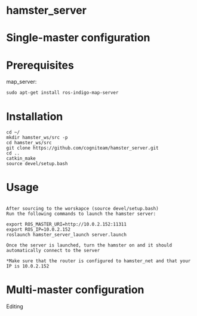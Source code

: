 # hamster_server

# Single-master configuration
# Prerequisites
map_server: 

```sudo apt-get install ros-indigo-map-server```


# Installation

```
cd ~/
mkdir hamster_ws/src -p
cd hamster_ws/src 
git clone https://github.com/cogniteam/hamster_server.git
cd ..
catkin_make
source devel/setup.bash
```

# Usage

```

After sourcing to the worskapce (source devel/setup.bash)
Run the following commands to launch the hamster server:

export ROS_MASTER_URI=http://10.0.2.152:11311
export ROS_IP=10.0.2.152
roslaunch hamster_server_launch server.launch

Once the server is launched, turn the hamster on and it should automatically connect to the server

*Make sure that the router is configured to hamster_net and that your IP is 10.0.2.152

```
# Multi-master configuration
Editing
